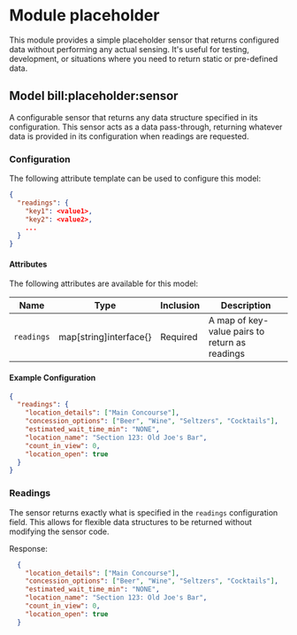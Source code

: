 # Module placeholder

This module provides a simple placeholder sensor that returns configured data without performing any actual sensing. It's useful for testing, development, or situations where you need to return static or pre-defined data.

## Model bill:placeholder:sensor

A configurable sensor that returns any data structure specified in its configuration. This sensor acts as a data pass-through, returning whatever data is provided in its configuration when readings are requested.

### Configuration
The following attribute template can be used to configure this model:

```json
{
  "readings": {
    "key1": <value1>,
    "key2": <value2>,
    ...
  }
}
```

#### Attributes

The following attributes are available for this model:

| Name       | Type                | Inclusion | Description                                     |
|------------|---------------------|-----------|------------------------------------------------|
| `readings` | map[string]interface{} | Required  | A map of key-value pairs to return as readings |

#### Example Configuration

```json
{
  "readings": {
    "location_details": ["Main Concourse"],
    "concession_options": ["Beer", "Wine", "Seltzers", "Cocktails"],
    "estimated_wait_time_min": "NONE",
    "location_name": "Section 123: Old Joe's Bar",
    "count_in_view": 0,
    "location_open": true
  }
}
```

### Readings

The sensor returns exactly what is specified in the `readings` configuration field. This allows for flexible data structures to be returned without modifying the sensor code.

Response:

```json
  {
    "location_details": ["Main Concourse"],
    "concession_options": ["Beer", "Wine", "Seltzers", "Cocktails"],
    "estimated_wait_time_min": "NONE",
    "location_name": "Section 123: Old Joe's Bar",
    "count_in_view": 0,
    "location_open": true
  }
```